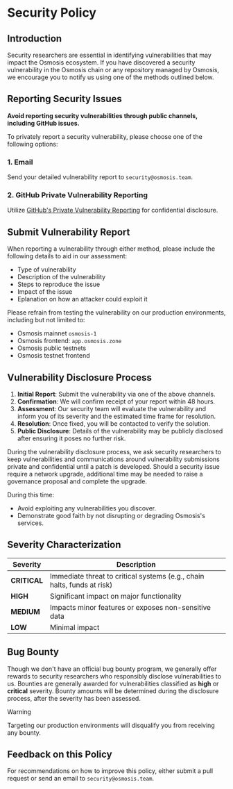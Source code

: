 # Security Policy

## Introduction

Security researchers are essential in identifying vulnerabilities that may impact the Osmosis ecosystem. If you have discovered a security vulnerability in the Osmosis chain or any repository managed by Osmosis, we encourage you to notify us using one of the methods outlined below.

## Reporting Security Issues

**Avoid reporting security vulnerabilities through public channels, including GitHub issues.**

To privately report a security vulnerability, please choose one of the following options:

### 1. Email

Send your detailed vulnerability report to `security@osmosis.team`.

### 2. GitHub Private Vulnerability Reporting

Utilize [GitHub's Private Vulnerability Reporting](https://github.com/osmosis-labs/osmosis/security/advisories/new) for confidential disclosure.

## Submit Vulnerability Report

When reporting a vulnerability through either method, please include the following details to aid in our assessment:

- Type of vulnerability
- Description of the vulnerability
- Steps to reproduce the issue
- Impact of the issue
- Eplanation on how an attacker could exploit it

Please refrain from testing the vulnerability on our production environments, including but not limited to:

- Osmosis mainnet `osmosis-1` 
- Osmosis frontend: `app.osmosis.zone` 
- Osmosis public testnets
- Osmosis testnet frontend

## Vulnerability Disclosure Process

1. **Initial Report**: Submit the vulnerability via one of the above channels.
2. **Confirmation**: We will confirm receipt of your report within 48 hours.
3. **Assessment**: Our security team will evaluate the vulnerability and inform you of its severity and the estimated time frame for resolution.
4. **Resolution**: Once fixed, you will be contacted to verify the solution.
5. **Public Disclosure**: Details of the vulnerability may be publicly disclosed after ensuring it poses no further risk.

During the vulnerability disclosure process, we ask security researchers to keep vulnerabilities and communications around vulnerability submissions private and confidential until a patch is developed. Should a security issue require a network upgrade, additional time may be needed to raise a governance proposal and complete the upgrade.

During this time:

- Avoid exploiting any vulnerabilities you discover.
- Demonstrate good faith by not disrupting or degrading Osmosis's services.

## Severity Characterization

| Severity     | Description                                                             |
|--------------|-------------------------------------------------------------------------|
| **CRITICAL** | Immediate threat to critical systems (e.g., chain halts, funds at risk) |
| **HIGH**     | Significant impact on major functionality                               |
| **MEDIUM**   | Impacts minor features or exposes non-sensitive data                    |
| **LOW**      | Minimal impact                                                          |

## Bug Bounty

Though we don't have an official bug bounty program, we generally offer rewards to security researchers who responsibly disclose vulnerabilities to us. Bounties are generally awarded for vulnerabilities classified as **high** or **critical** severity. Bounty amounts will be determined during the disclosure process, after the severity has been assessed.

> [!WARNING] 
> Targeting our production environments will disqualify you from receiving any bounty.

## Feedback on this Policy

For recommendations on how to improve this policy, either submit a pull request or send an email to `security@osmosis.team`.
